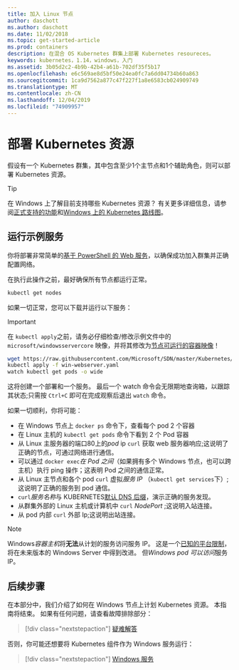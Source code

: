 ```yaml
---
title: 加入 Linux 节点
author: daschott
ms.author: daschott
ms.date: 11/02/2018
ms.topic: get-started-article
ms.prod: containers
description: 在混合 OS Kubernetes 群集上部署 Kubernetes resoureces。
keywords: kubernetes，1.14，windows，入门
ms.assetid: 3b05d2c2-4b9b-42b4-a61b-702df35f5b17
ms.openlocfilehash: e6c569ae8d5bf50e24ea0fc7a6dd04734b60a863
ms.sourcegitcommit: 1ca9d7562a877c47f227f1a8e6583cb024909749
ms.translationtype: MT
ms.contentlocale: zh-CN
ms.lasthandoff: 12/04/2019
ms.locfileid: "74909957"
---
```

# <a name="deploying-kubernetes-resources"></a>部署 Kubernetes 资源 #
假设有一个 Kubernetes 群集，其中包含至少1个主节点和1个辅助角色，则可以部署 Kubernetes 资源。
> [!TIP] 
> 在 Windows 上了解目前支持哪些 Kubernetes 资源？ 有关更多详细信息，请参阅[正式支持的功能](https://kubernetes.io/docs/setup/production-environment/windows/intro-windows-in-kubernetes/#supported-functionality-and-limitations)和[Windows 上的 Kubernetes 路线图](https://github.com/orgs/kubernetes/projects/8)。


## <a name="running-a-sample-service"></a>运行示例服务 ##
你将部署非常简单的[基于 PowerShell 的 Web 服务](https://github.com/Microsoft/SDN/blob/master/Kubernetes/WebServer.yaml)，以确保成功加入群集并正确配置网络。

在执行此操作之前，最好确保所有节点都运行正常。
```bash
kubectl get nodes
```

如果一切正常，您可以下载并运行以下服务：
> [!Important] 
> 在 `kubectl apply`之前，请务必仔细检查/修改示例文件中的 `microsoft/windowsservercore` 映像，并将其修改为[节点可运行的容器映像](https://docs.microsoft.com/virtualization/windowscontainers/deploy-containers/version-compatibility#choosing-container-os-versions)！

```bash
wget https://raw.githubusercontent.com/Microsoft/SDN/master/Kubernetes/flannel/l2bridge/manifests/simpleweb.yml -O win-webserver.yaml
kubectl apply -f win-webserver.yaml
watch kubectl get pods -o wide
```

这将创建一个部署和一个服务。 最后一个 watch 命令会无限期地查询箱，以跟踪其状态;只需按 `Ctrl+C` 即可在完成观察后退出 `watch` 命令。

如果一切顺利，你将可能：

  - 在 Windows 节点上 `docker ps` 命令下，查看每个 pod 2 个容器
  - 在 Linux 主机的 `kubectl get pods` 命令下看到 2 个 Pod 容器
  - 从 Linux 主服务器的端口80上的*pod* ip `curl` 获取 web 服务器响应;这说明了正确的节点，可通过网络进行通信。
  - 可以通过 `docker exec`*在 Pod 之间*（如果拥有多个 Windows 节点，也可以跨主机）执行 ping 操作；这表明 Pod 之间的通信正常。
  - 从 Linux 主节点和各个 pod `curl` 虚拟*服务 IP* （`kubectl get services`下）;这说明了正确的服务到 pod 通信。
  - `curl`*服务名称*与 KUBERNETES[默认 DNS 后缀](https://kubernetes.io/docs/concepts/services-networking/dns-pod-service/#services)，演示正确的服务发现。
  - 从群集外部的 Linux 主机或计算机中 `curl` *NodePort* ;这说明入站连接。
  - 从 pod 内部 `curl` 外部 Ip;这说明出站连接。

> [!Note]  
> Windows*容器主机*将**无法**从计划的服务访问服务 IP。 这是一个[已知的平台限制](./common-problems.md#my-windows-node-cannot-access-my-services-using-the-service-ip)，将在未来版本的 Windows Server 中得到改进。 但*Windows pod 可以访问*服务 IP。

## <a name="next-steps"></a>后续步骤 ##
在本部分中，我们介绍了如何在 Windows 节点上计划 Kubernetes 资源。 本指南将结束。 如果有任何问题，请查看故障排除部分：

> [!div class="nextstepaction"]
> [疑难解答](./common-problems.md)

否则，你可能还想要将 Kubernetes 组件作为 Windows 服务运行：
> [!div class="nextstepaction"]
> [Windows 服务](./kube-windows-services.md)
